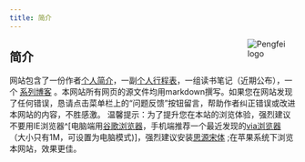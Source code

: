 ```yaml
---
title: 简介
---
```


[<img src="https://zpfsite.files.wordpress.com/2017/11/e6ada3efbc9a2017-02-21-021403efbc9b618x618.jpg?w=544" style="max-width:17%;min-width:40px;float:right;" alt="Pengfei logo" />](http://www.pfzhang.com)

## 简介
网站包含了一份作者[个人简介](https://k12.pfzhang.com/about/)，一副[个人行程表](../schedule.html)，一组读书笔记（近期公布），一个 [系列博客](https://k12.pfzhang.com/campus_management_manual/) 。本网站所有网页的源文件均用markdown撰写。如果您在网站发现了任何错误，恳请点击菜单栏上的“问题反馈”按钮留言，帮助作者纠正错误或改进本网站的内容，不胜感激。
温馨提示：为了提升您在本站的浏览体验，强烈建议不要用IE浏览器^[电脑端用[谷歌浏览器](https://www.baidu.com/s?ie=UTF-8&wd=谷歌浏览器)，手机端推荐一个最近发现的[via浏览器](https://www.baidu.com/s?ie=UTF-8&wd=via浏览器)（大小只有1M，可设置为电脑模式)]，强烈建议安装[思源宋体](https://github.com/adobe-fonts/source-han-serif/tree/release) ;在苹果系统下浏览本网站，效果更佳。

<script type="text/javascript">
    $(document).ready(function() {
        $('a[href^="http"]').each(function() {
            $(this).attr('target', '_blank');
        });
    });
</script>